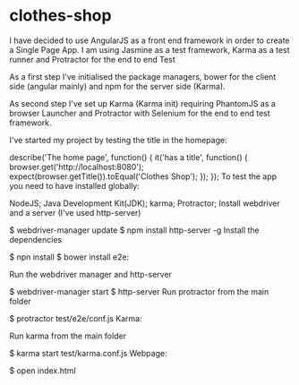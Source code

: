 # clothes-shop

I have decided to use AngularJS as a front end framework in order to create a Single Page App. I am using Jasmine as a test framework, Karma as a test runner and Protractor for the end to end Test

As a first step I've initialised the package managers, bower for the client side (angular mainly) and npm for the server side (Karma).

As second step I've set up Karma (Karma init) requiring PhantomJS as a browser Launcher and Protractor with Selenium for the end to end test framework.

I've started my project by testing the title in the homepage:

describe('The home page', function() {
  it('has a title', function() {
    browser.get('http://localhost:8080');
    expect(browser.getTitle()).toEqual('Clothes Shop');
  });
});
To test the app you need to have installed globally:

NodeJS;
Java Development Kit(JDK);
karma;
Protractor;
Install webdriver and a server (I've used http-server)

$ webdriver-manager update
$ npm install http-server -g
Install the dependencies

$ npn install
$ bower install
e2e:

Run the webdriver manager and http-server

$ webdriver-manager start
$ http-server
Run protractor from the main folder

$ protractor test/e2e/conf.js
Karma:

Run karma from the main folder

$ karma start test/karma.conf.js
Webpage:

$ open index.html

